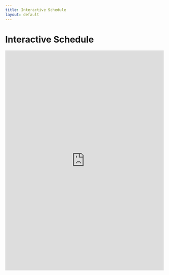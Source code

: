 ```yaml
---
title: Interactive Schedule
layout: default
---
```


# Interactive Schedule

<iframe width="100%" height="700" src="https://msit.powerbi.com/view?r=eyJrIjoiOTVlMjMyNTgtM2JmYS00MmVmLTk0MjAtNzE2NTJlYzRiZjQyIiwidCI6IjcyZjk4OGJmLTg2ZjEtNDFhZi05MWFiLTJkN2NkMDExZGI0NyIsImMiOjV9" frameborder="0" allowFullScreen="true"></iframe>
